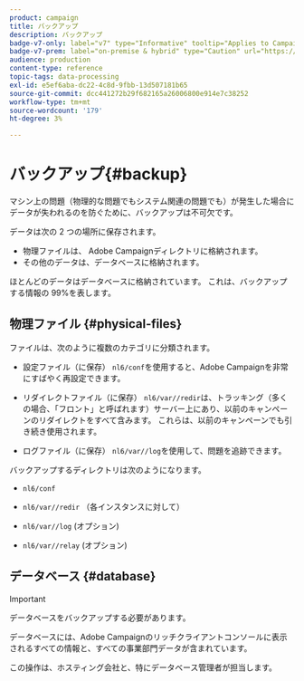 ```yaml
---
product: campaign
title: バックアップ
description: バックアップ
badge-v7-only: label="v7" type="Informative" tooltip="Applies to Campaign Classic v7 only"
badge-v7-prem: label="on-premise & hybrid" type="Caution" url="https://experienceleague.adobe.com/docs/campaign-classic/using/installing-campaign-classic/architecture-and-hosting-models/hosting-models-lp/hosting-models.html?lang=en" tooltip="Applies to on-premise and hybrid deployments only"
audience: production
content-type: reference
topic-tags: data-processing
exl-id: e5ef6aba-dc22-4c8d-9fbb-13d507181b65
source-git-commit: dcc441272b29f682165a26006800e914e7c38252
workflow-type: tm+mt
source-wordcount: '179'
ht-degree: 3%

---
```


# バックアップ{#backup}

マシン上の問題（物理的な問題でもシステム関連の問題でも）が発生した場合にデータが失われるのを防ぐために、バックアップは不可欠です。

データは次の 2 つの場所に保存されます。

* 物理ファイルは、 Adobe Campaignディレクトリに格納されます。
* その他のデータは、データベースに格納されます。

ほとんどのデータはデータベースに格納されています。 これは、バックアップする情報の 99%を表します。

## 物理ファイル {#physical-files}

ファイルは、次のように複数のカテゴリに分類されます。

* 設定ファイル（に保存） `nl6/conf`を使用すると、Adobe Campaignを非常にすばやく再設定できます。

* リダイレクトファイル（に保存）  `nl6/var/`<instancename>`/redir`は、トラッキング（多くの場合、「フロント」と呼ばれます）サーバー上にあり、以前のキャンペーンのリダイレクトをすべて含みます。 これらは、以前のキャンペーンでも引き続き使用されます。

* ログファイル（に保存） `nl6/var/`<instancename>`/log`を使用して、問題を追跡できます。

バックアップするディレクトリは次のようになります。

* `nl6/conf`

* `nl6/var/`<instanceName>`/redir` （各インスタンスに対して）

* `nl6/var/`<instanceName>`/log` (オプション)

* `nl6/var/`<instanceName>`/relay` (オプション)


## データベース {#database}

>[!IMPORTANT]
>
>データベースをバックアップする必要があります。


データベースには、Adobe Campaignのリッチクライアントコンソールに表示されるすべての情報と、すべての事業部門データが含まれています。

この操作は、ホスティング会社と、特にデータベース管理者が担当します。
